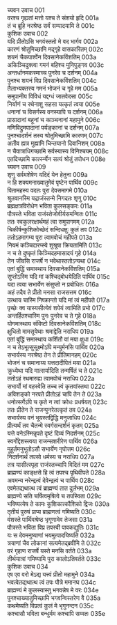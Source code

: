 च्यवन उवाच	001  
वरश्च गृह्यतां मत्तो यश्च ते संशयो हृदि	001a  
तं च ब्रूहि नरश्रेष्ठ सर्वं सम्पादयामि ते	001c  
कुशिक उवाच	002  
यदि प्रीतोऽसि भगवंस्ततो मे वद भार्गव	002a  
कारणं श्रोतुमिच्छामि मद्गृहे वासकारितम्	002c  
शयनं चैकपार्श्वेन दिवसानेकविंशतिम्	003a  
अकिञ्चिदुक्त्वा गमनं बहिश्च मुनिपुङ्गव	003c  
अन्तर्धानमकस्माच्च पुनरेव च दर्शनम्	004a  
पुनश्च शयनं विप्र दिवसानेकविंशतिम्	004c  
तैलाभ्यक्तस्य गमनं भोजनं च गृहे मम	005a  
समुपानीय विविधं यद्दग्धं जातवेदसा	005c  
निर्याणं च रथेनाशु सहसा यत्कृतं त्वया	005e  
धनानां च विसर्गस्य वनस्यापि च दर्शनम्	006a  
प्रासादानां बहूनां च काञ्चनानां महामुने	006c  
मणिविद्रुमपादानां पर्यङ्कानां च दर्शनम्	007a  
पुनश्चादर्शनं तस्य श्रोतुमिच्छामि कारणम्	007c  
अतीव ह्यत्र मुह्यामि चिन्तयानो दिवानिशम्	008a  
न चैवात्राधिगच्छामि सर्वस्यास्य विनिश्चयम्	008c  
एतदिच्छामि कार्त्स्न्येन सत्यं श्रोतुं तपोधन	008e  
च्यवन उवाच	009  
शृणु सर्वमशेषेण यदिदं येन हेतुना	009a  
न हि शक्यमनाख्यातुमेवं पृष्टेन पार्थिव	009c  
पितामहस्य वदतः पुरा देवसमागमे	010a  
श्रुतवानस्मि यद्राजंस्तन्मे निगदतः शृणु	010c  
ब्रह्मक्षत्रविरोधेन भविता कुलसङ्करः	011a  
पौत्रस्ते भविता राजंस्तेजोवीर्यसमन्वितः	011c  
ततः स्वकुलरक्षार्थमहं त्वा समुपागमम्	012a  
चिकीर्षन्कुशिकोच्छेदं सन्दिधक्षुः कुलं तव	012c  
ततोऽहमागम्य पुरा त्वामवोचं महीपते	013a  
नियमं कञ्चिदारप्स्ये शुश्रूषा क्रियतामिति	013c  
न च ते दुष्कृतं किञ्चिदहमासादयं गृहे	014a  
तेन जीवसि राजर्षे न भवेथास्ततोऽन्यथा	014c  
एतां बुद्धिं समास्थाय दिवसानेकविंशतिम्	015a  
सुप्तोऽस्मि यदि मां कश्चिद्बोधयेदिति पार्थिव	015c  
यदा त्वया सभार्येण संसुप्तो न प्रबोधितः	016a  
अहं तदैव ते प्रीतो मनसा राजसत्तम	016c  
उत्थाय चास्मि निष्क्रान्तो यदि मां त्वं महीपते	017a  
पृच्छेः क्व यास्यसीत्येवं शपेयं त्वामिति प्रभो	017c  
अन्तर्हितश्चास्मि पुनः पुनरेव च ते गृहे	018a  
योगमास्थाय संविष्टो दिवसानेकविंशतिम्	018c  
क्षुधितो मामसूयेथाः श्रमाद्वेति नराधिप	019a  
एतां बुद्धिं समास्थाय कर्शितौ वां मया क्षुधा	019c  
न च तेऽभूत्सुसूक्ष्मोऽपि मन्युर्मनसि पार्थिव	020a  
सभार्यस्य नरश्रेष्ठ तेन ते प्रीतिमानहम्	020c  
भोजनं च समानाय्य यत्तदादीपितं मया	021a  
क्रुध्येथा यदि मात्सर्यादिति तन्मर्षितं च ते	021c  
ततोऽहं रथमारुह्य त्वामवोचं नराधिप	022a  
सभार्यो मां वहस्वेति तच्च त्वं कृतवांस्तथा	022c  
अविशङ्को नरपते प्रीतोऽहं चापि तेन ते	023a  
धनोत्सर्गेऽपि च कृते न त्वां क्रोधः प्रधर्षयत्	023c  
ततः प्रीतेन ते राजन्पुनरेतत्कृतं तव	024a  
सभार्यस्य वनं भूयस्तद्विद्धि मनुजाधिप	024c  
प्रीत्यर्थं तव चैतन्मे स्वर्गसन्दर्शनं कृतम्	025a  
यत्ते वनेऽस्मिन्नृपते दृष्टं दिव्यं निदर्शनम्	025c  
स्वर्गोद्देशस्त्वया राजन्सशरीरेण पार्थिव	026a  
मुहूर्तमनुभूतोऽसौ सभार्येण नृपोत्तम	026c  
निदर्शनार्थं तपसो धर्मस्य च नराधिप	027a  
तत्र यासीत्स्पृहा राजंस्तच्चापि विदितं मम	027c  
ब्राह्मण्यं काङ्क्षसे हि त्वं तपश्च पृथिवीपते	028a  
अवमन्य नरेन्द्रत्वं देवेन्द्रत्वं च पार्थिव	028c  
एवमेतद्यथात्थ त्वं ब्राह्मण्यं तात दुर्लभम्	029a  
ब्राह्मण्ये सति चर्षित्वमृषित्वे च तपस्विता	029c  
भविष्यत्येष ते कामः कुशिकात्कौशिको द्विजः	030a  
तृतीयं पुरुषं प्राप्य ब्राह्मणत्वं गमिष्यति	030c  
वंशस्ते पार्थिवश्रेष्ठ भृगूणामेव तेजसा	031a  
पौत्रस्ते भविता विप्र तपस्वी पावकद्युतिः	031c  
यः स देवमनुष्याणां भयमुत्पादयिष्यति	032a  
त्रयाणां चैव लोकानां सत्यमेतद्ब्रवीमि ते	032c  
वरं गृहाण राजर्षे यस्ते मनसि वर्तते	033a  
तीर्थयात्रां गमिष्यामि पुरा कालोऽतिवर्तते	033c  
कुशिक उवाच	034  
एष एव वरो मेऽद्य यत्त्वं प्रीतो महामुने	034a  
भवत्वेतद्यथात्थ त्वं तपः पौत्रे ममानघ	034c  
ब्राह्मण्यं मे कुलस्यास्तु भगवन्नेष मे वरः	034e  
पुनश्चाख्यातुमिच्छामि भगवन्विस्तरेण वै	035a  
कथमेष्यति विप्रत्वं कुलं मे भृगुनन्दन	035c  
कश्चासौ भविता बन्धुर्मम कश्चापि सम्मतः	035e  
